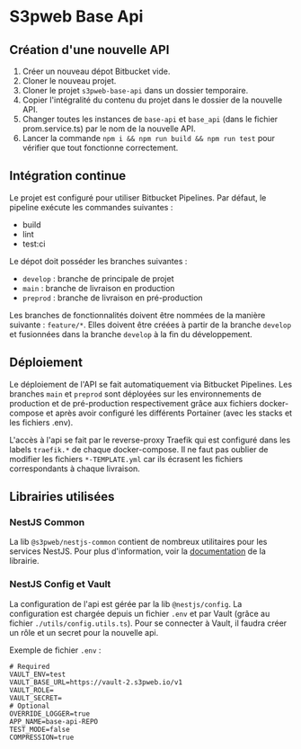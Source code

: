 # S3pweb Base Api

## Création d'une nouvelle API

1. Créer un nouveau dépot Bitbucket vide.
2. Cloner le nouveau projet.
3. Cloner le projet `s3pweb-base-api` dans un dossier temporaire.
4. Copier l'intégralité du contenu du projet dans le dossier de la nouvelle API.
5. Changer toutes les instances de `base-api` et `base_api` (dans le fichier prom.service.ts) par le nom de la nouvelle
   API.
6. Lancer la commande `npm i && npm run build && npm run test` pour vérifier que tout fonctionne correctement.

## Intégration continue

Le projet est configuré pour utiliser Bitbucket Pipelines. Par défaut, le pipeline exécute les commandes suivantes :

- build
- lint
- test:ci

Le dépot doit posséder les branches suivantes :

- `develop` : branche de principale de projet
- `main` : branche de livraison en production
- `preprod` : branche de livraison en pré-production

Les branches de fonctionnalités doivent être nommées de la manière suivante : `feature/*`.
Elles doivent être créées à partir de la branche `develop` et fusionnées dans la branche `develop` à la fin du
développement.

## Déploiement

Le déploiement de l'API se fait automatiquement via Bitbucket Pipelines. Les branches `main` et `preprod` sont déployées
sur les environnements de production et de pré-production respectivement grâce aux fichiers docker-compose et après
avoir configuré les différents Portainer (avec les stacks et les fichiers .env).

L'accès à l'api se fait par le reverse-proxy Traefik qui est configuré dans les labels `traefik.*` de chaque
docker-compose. Il ne faut pas oublier de modifier les fichiers `*-TEMPLATE.yml` car ils écrasent les fichiers
correspondants à chaque livraison.

## Librairies utilisées

### NestJS Common

La lib `@s3pweb/nestjs-common` contient de nombreux utilitaires pour les services NestJS.
Pour plus d'information, voir la [documentation](https://bitbucket.org/s3pweb/s3pweb-nestjs-common/src/main/) de la
librairie.

### NestJS Config et Vault

La configuration de l'api est gérée par la lib `@nestjs/config`. La configuration est chargée depuis un fichier `.env`
et par Vault (grâce au fichier `./utils/config.utils.ts`). Pour se connecter à Vault, il faudra créer un rôle et un
secret pour la nouvelle api.

Exemple de fichier `.env` :

```properties
# Required
VAULT_ENV=test
VAULT_BASE_URL=https://vault-2.s3pweb.io/v1
VAULT_ROLE=
VAULT_SECRET=
# Optional
OVERRIDE_LOGGER=true
APP_NAME=base-api-REPO
TEST_MODE=false
COMPRESSION=true
```

